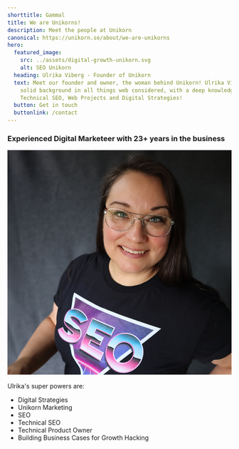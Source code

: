 ```yaml
---
shorttitle: Gammal
title: We are Unikorns!
description: Meet the people at Unikorn
canonical: https://unikorn.se/about/we-are-unikorns
hero:
  featured_image:
    src: ../assets/digital-growth-unikorn.svg
    alt: SEO Unikorn
  heading: Ulrika Viberg - Founder of Unikorn
  text: Meet our founder and owner, the woman behind Unikorn! Ulrika Viberg has a
    solid background in all things web considered, with a deep knowledge in
    Technical SEO, Web Projects and Digital Strategies!
  button: Get in touch
  buttonlink: /contact
---
```

### Experienced Digital Marketeer with 23+ years in the business

![Ulrika Viberg](../assets/ulrikaviberg.png "Ulrika Viberg")

Ulrika's super powers are: 

* Digital Strategies
* Unikorn Marketing
* SEO
* Technical SEO
* Technical Product Owner
* Building Business Cases for Growth Hacking